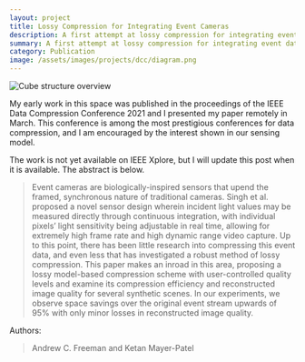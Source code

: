 ```yaml
---
layout: project
title: Lossy Compression for Integrating Event Cameras
description: A first attempt at lossy compression for integrating event data
summary: A first attempt at lossy compression for integrating event data
category: Publication
image: /assets/images/projects/dcc/diagram.png
---
```

<img src="{{ page.image }}" alt="Cube structure overview" class="center">

My early work in this space was published in the proceedings of the IEEE Data Compression Conference 2021 and I presented my paper remotely in March. This conference is among the most prestigious conferences for data compression, and I am encouraged by the interest shown in our sensing model.

The work is not yet available on IEEE Xplore, but I will update this post when it is available. The abstract is below.

<blockquote>Event cameras are biologically-inspired sensors that upend the framed, synchronous nature of traditional cameras. Singh et al. proposed a novel sensor design wherein incident light values may be measured directly through continuous integration, with individual pixels’ light sensitivity being adjustable in real time, allowing for extremely high frame rate and high dynamic range video capture. Up to this point, there has been little research into compressing this event data, and even less that has investigated a robust method of lossy compression. This paper makes an inroad in this area, proposing a lossy model-based compression scheme with user-controlled quality levels and examine its compression efficiency and reconstructed image quality for several synthetic scenes. In our experiments, we observe space savings over the original event stream upwards of 95% with only minor losses in reconstructed image quality.</blockquote>

Authors:
<blockquote>Andrew C. Freeman and Ketan Mayer-Patel</blockquote>